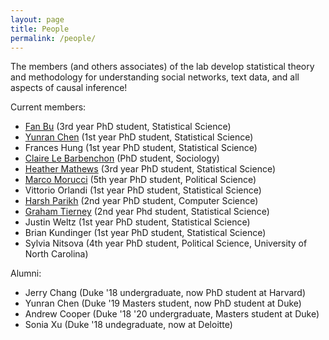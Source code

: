 ```yaml
---
layout: page
title: People
permalink: /people/
---
```

The members (and others associates) of the lab develop statistical theory and methodology for understanding social networks, text data, and all aspects of causal inference! 

Current members:

* [Fan Bu](http://fanbuduke17.github.io/) (3rd year PhD student, Statistical Science)
* [Yunran Chen](http://yunranchen.github.io) (1st year PhD student, Statistical Science)
* Frances Hung (1st year PhD student, Statistical Science)
* [Claire Le Barbenchon](https://clebarbenchon.wixsite.com/academic) (PhD student, Sociology)
* [Heather Mathews](https://mathewhm.github.io) (3rd year PhD student, Statistical Science)
* [Marco Morucci](https://marcomorucci.com//bio/) (5th year PhD student, Political Science)
* Vittorio Orlandi (1st year PhD student, Statistical Science)
* [Harsh Parikh](https://sites.google.com/view/harshparikh/) (2nd year PhD student, Computer Science)
* [Graham Tierney](http://g-tierney.github.io) (2nd year Phd student, Statistical Science)
* Justin Weltz (1st year PhD student, Statistical Science)
* Brian Kundinger (1st year PhD student, Statistical Science)
* Sylvia Nitsova (4th year PhD student, Political Science, University of North Carolina)

Alumni:

* Jerry Chang (Duke '18 undergraduate, now PhD student at Harvard)
* Yunran Chen (Duke '19 Masters student, now PhD student at Duke)
* Andrew Cooper (Duke '18 '20 undergraduate, Masters student at Duke)
* Sonia Xu (Duke '18 undegraduate, now at Deloitte)

